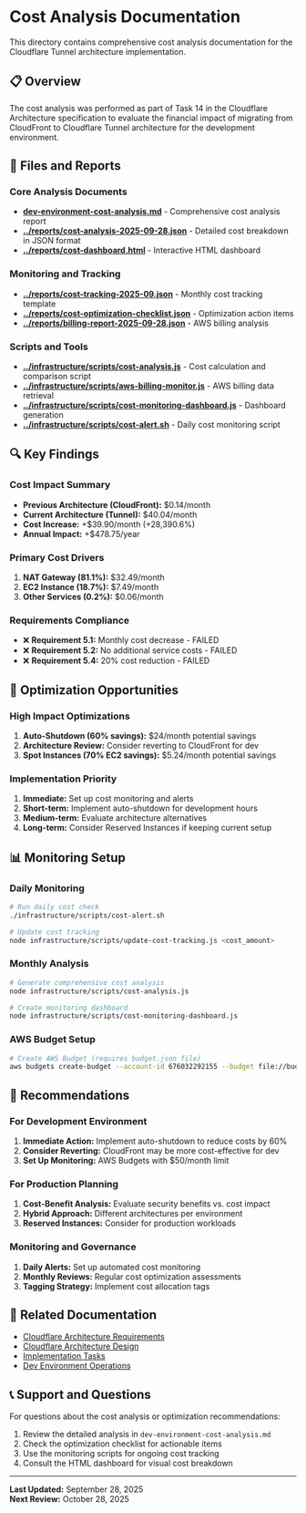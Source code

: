 # Cost Analysis Documentation

This directory contains comprehensive cost analysis documentation for the Cloudflare Tunnel architecture implementation.

## 📋 Overview

The cost analysis was performed as part of Task 14 in the Cloudflare Architecture specification to evaluate the financial impact of migrating from CloudFront to Cloudflare Tunnel architecture for the development environment.

## 📁 Files and Reports

### Core Analysis Documents
- **[dev-environment-cost-analysis.md](cost-analysis/dev-environment-cost-analysis.md)** - Comprehensive cost analysis report
- **[../reports/cost-analysis-2025-09-28.json](frontend/../infrastructure/reports/cost-analysis-2025-09-28.json)** - Detailed cost breakdown in JSON format
- **[../reports/cost-dashboard.html](../infrastructure/reports/cost-dashboard.html)** - Interactive HTML dashboard

### Monitoring and Tracking
- **[../reports/cost-tracking-2025-09.json](frontend/../infrastructure/reports/cost-tracking-2025-09.json)** - Monthly cost tracking template
- **[../reports/cost-optimization-checklist.json](frontend/../infrastructure/reports/cost-optimization-checklist.json)** - Optimization action items
- **[../reports/billing-report-2025-09-28.json](frontend/../infrastructure/reports/billing-report-2025-09-28.json)** - AWS billing analysis

### Scripts and Tools
- **[../infrastructure/scripts/cost-analysis.js](frontend/../infrastructure/scripts/cost-analysis.js)** - Cost calculation and comparison script
- **[../infrastructure/scripts/aws-billing-monitor.js](frontend/../infrastructure/scripts/aws-billing-monitor.js)** - AWS billing data retrieval
- **[../infrastructure/scripts/cost-monitoring-dashboard.js](frontend/../infrastructure/scripts/cost-monitoring-dashboard.js)** - Dashboard generation
- **[../infrastructure/scripts/cost-alert.sh](../infrastructure/scripts/cost-alert.sh)** - Daily cost monitoring script

## 🔍 Key Findings

### Cost Impact Summary
- **Previous Architecture (CloudFront):** $0.14/month
- **Current Architecture (Tunnel):** $40.04/month
- **Cost Increase:** +$39.90/month (+28,390.6%)
- **Annual Impact:** +$478.75/year

### Primary Cost Drivers
1. **NAT Gateway (81.1%):** $32.49/month
2. **EC2 Instance (18.7%):** $7.49/month
3. **Other Services (0.2%):** $0.06/month

### Requirements Compliance
- ❌ **Requirement 5.1:** Monthly cost decrease - FAILED
- ❌ **Requirement 5.2:** No additional service costs - FAILED  
- ❌ **Requirement 5.4:** 20% cost reduction - FAILED

## 🔧 Optimization Opportunities

### High Impact Optimizations
1. **Auto-Shutdown (60% savings):** $24/month potential savings
2. **Architecture Review:** Consider reverting to CloudFront for dev
3. **Spot Instances (70% EC2 savings):** $5.24/month potential savings

### Implementation Priority
1. **Immediate:** Set up cost monitoring and alerts
2. **Short-term:** Implement auto-shutdown for development hours
3. **Medium-term:** Evaluate architecture alternatives
4. **Long-term:** Consider Reserved Instances if keeping current setup

## 📊 Monitoring Setup

### Daily Monitoring
```bash
# Run daily cost check
./infrastructure/scripts/cost-alert.sh

# Update cost tracking
node infrastructure/scripts/update-cost-tracking.js <cost_amount>
```

### Monthly Analysis
```bash
# Generate comprehensive cost analysis
node infrastructure/scripts/cost-analysis.js

# Create monitoring dashboard
node infrastructure/scripts/cost-monitoring-dashboard.js
```

### AWS Budget Setup
```bash
# Create AWS Budget (requires budget.json file)
aws budgets create-budget --account-id 676032292155 --budget file://budget.json
```

## 🎯 Recommendations

### For Development Environment
1. **Immediate Action:** Implement auto-shutdown to reduce costs by 60%
2. **Consider Reverting:** CloudFront may be more cost-effective for dev
3. **Set Up Monitoring:** AWS Budgets with $50/month limit

### For Production Planning
1. **Cost-Benefit Analysis:** Evaluate security benefits vs. cost impact
2. **Hybrid Approach:** Different architectures per environment
3. **Reserved Instances:** Consider for production workloads

### Monitoring and Governance
1. **Daily Alerts:** Set up automated cost monitoring
2. **Monthly Reviews:** Regular cost optimization assessments
3. **Tagging Strategy:** Implement cost allocation tags

## 🔗 Related Documentation

- [Cloudflare Architecture Requirements](../../.kiro/specs/cloudflare-architecture/requirements.md)
- [Cloudflare Architecture Design](../../.kiro/specs/cloudflare-architecture/design.md)
- [Implementation Tasks](../../.kiro/specs/cloudflare-architecture/tasks.md)
- [Dev Environment Operations](../dev-environment-operations.md)

## 📞 Support and Questions

For questions about the cost analysis or optimization recommendations:

1. Review the detailed analysis in `dev-environment-cost-analysis.md`
2. Check the optimization checklist for actionable items
3. Use the monitoring scripts for ongoing cost tracking
4. Consult the HTML dashboard for visual cost breakdown

---

**Last Updated:** September 28, 2025  
**Next Review:** October 28, 2025